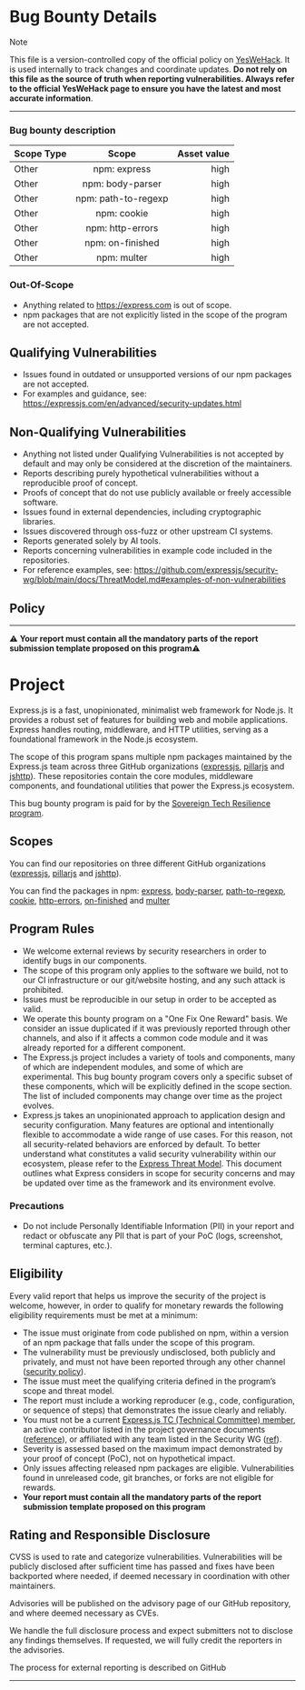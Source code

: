 # Bug Bounty Details

> [!NOTE]  
> This file is a version-controlled copy of the official policy on [YesWeHack](https://yeswehack.com/business-units/sovereign-tech-fund/programs/express-js-bug-bounty-program).
It is used internally to track changes and coordinate updates.
**Do not rely on this file as the source of truth when reporting vulnerabilities. Always refer to the official YesWeHack page to ensure you have the latest and most accurate information**.

----


### Bug bounty description

| Scope Type   |      Scope      |  Asset value |
|----------|:-------------:|------:|
| Other |  npm: express | high |
| Other |  npm: body-parser | high |
| Other |  npm: path-to-regexp | high |
| Other |  npm: cookie | high |
| Other |  npm: http-errors | high |
| Other |  npm: on-finished | high |
| Other |  npm: multer | high |


### Out-Of-Scope
- Anything related to https://express.com is out of scope.
- npm packages that are not explicitly listed in the scope of the program are not accepted.


## Qualifying Vulnerabilities
- Issues found in outdated or unsupported versions of our npm packages are not accepted.
- For examples and guidance, see: https://expressjs.com/en/advanced/security-updates.html


## Non-Qualifying Vulnerabilities

- Anything not listed under Qualifying Vulnerabilities is not accepted by default and may only be considered at the discretion of the maintainers.
- Reports describing purely hypothetical vulnerabilities without a reproducible proof of concept.
- Proofs of concept that do not use publicly available or freely accessible software.
- Issues found in external dependencies, including cryptographic libraries.
- Issues discovered through oss-fuzz or other upstream CI systems.
- Reports generated solely by AI tools.
- Reports concerning vulnerabilities in example code included in the repositories.
- For reference examples, see: https://github.com/expressjs/security-wg/blob/main/docs/ThreatModel.md#examples-of-non-vulnerabilities


## Policy

---

⚠️ **Your report must contain all the mandatory parts of the report submission template proposed on this program**⚠️

# Project


Express.js is a fast, unopinionated, minimalist web framework for Node.js. It provides a robust set of features for building web and mobile applications. Express handles routing, middleware, and HTTP utilities, serving as a foundational framework in the Node.js ecosystem.

The scope of this program spans multiple npm packages maintained by the Express.js team across three GitHub organizations ([expressjs](https://github.com/expressjs), [pillarjs](https://github.com/pillarjs) and [jshttp](https://github.com/jshttp)). These repositories contain the core modules, middleware components, and foundational utilities that power the Express.js ecosystem. 

This bug bounty program is paid for by the [Sovereign Tech Resilience program](https://www.sovereigntechfund.de/programs/bug-resilience).

## Scopes

You can find our repositories on three different GitHub organizations ([expressjs](https://github.com/expressjs), [pillarjs](https://github.com/pillarjs) and [jshttp](https://github.com/jshttp)).

You can find the packages in npm: [express](https://www.npmjs.com/package/express), [body-parser](https://www.npmjs.com/package/body-parser), [path-to-regexp](https://www.npmjs.com/package/path-to-regexp), [cookie](https://www.npmjs.com/package/cookie), [http-errors](https://www.npmjs.com/package/http-errors), [on-finished](https://www.npmjs.com/package/on-finished) and [multer](https://www.npmjs.com/package/multer)

## Program Rules

- We welcome external reviews by security researchers in order to identify bugs in our components.
- The scope of this program only applies to the software we build, not to our CI infrastructure or our git/website hosting, and any such attack is prohibited.
- Issues must be reproducible in our setup in order to be accepted as valid.
- We operate this bounty program on a "One Fix One Reward" basis. We consider an issue duplicated if it was previously reported through other channels, and also if it affects a common code module and it was already reported for a different component.
- The Express.js project includes a variety of tools and components, many of which are independent modules, and some of which are experimental. This bug bounty program covers only a specific subset of these components, which will be explicitly defined in the scope section. The list of included components may change over time as the project evolves.
- Express.js takes an unopinionated approach to application design and security configuration. Many features are optional and intentionally flexible to accommodate a wide range of use cases. For this reason, not all security-related behaviors are enforced by default. To better understand what constitutes a valid security vulnerability within our ecosystem, please refer to the [Express Threat Model](https://github.com/expressjs/security-wg/blob/main/docs/ThreatModel.md). This document outlines what Express considers in scope for security concerns and may be updated over time as the framework and its environment evolve.

### Precautions

- Do not include Personally Identifiable Information (PII) in your report and redact or obfuscate any PII that is part of your PoC (logs, screenshot, terminal captures, etc.).

## Eligibility

Every valid report that helps us improve the security of the project is welcome, however, in order to qualify for monetary rewards the following eligibility requirements must be met at a minimum:

- The issue must originate from code published on npm, within a version of an npm package that falls under the scope of this program.
- The vulnerability must be previously undisclosed, both publicly and privately, and must not have been reported through any other channel ([security policy](https://github.com/expressjs/.github/blob/master/SECURITY.md)).
- The issue must meet the qualifying criteria defined in the program’s scope and threat model.
- The report must include a working reproducer (e.g., code, configuration, or sequence of steps) that demonstrates the issue clearly and reliably.
- You must not be a current [Express.js TC (Technical Committee) member](https://github.com/expressjs/express#tc-technical-committee), an active contributor listed in the project governance documents ([reference](https://github.com/expressjs/discussions/blob/master/docs/contributing/captains_and_committers.md)), or affiliated with any team listed in the Security WG ([ref](https://github.com/expressjs/security-wg#members)).
- Severity is assessed based on the maximum impact demonstrated by your proof of concept (PoC), not on hypothetical impact.
- Only issues affecting released npm packages are eligible. Vulnerabilities found in unreleased code, git branches, or forks are not eligible for rewards.
- **Your report must contain all the mandatory parts of the report submission template proposed on this program**



## Rating and Responsible Disclosure

CVSS is used to rate and categorize vulnerabilities. Vulnerabilities will be publicly disclosed after sufficient time has passed and fixes have been backported where needed, if deemed necessary in coordination with other maintainers.

Advisories will be published on the advisory page of our GitHub repository, and where deemed necessary as CVEs.

We handle the full disclosure process and expect submitters not to disclose any findings themselves. If requested, we will fully credit the reporters in the advisories.

The process for external reporting is described on GitHub

---